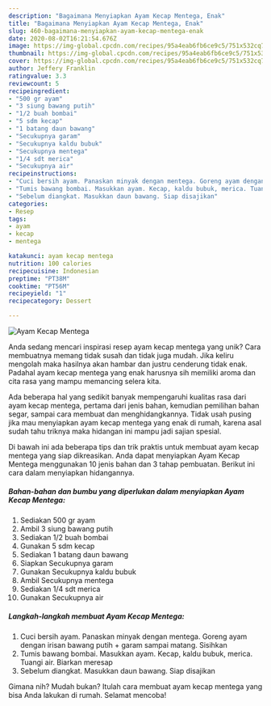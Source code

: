 ```yaml
---
description: "Bagaimana Menyiapkan Ayam Kecap Mentega, Enak"
title: "Bagaimana Menyiapkan Ayam Kecap Mentega, Enak"
slug: 460-bagaimana-menyiapkan-ayam-kecap-mentega-enak
date: 2020-08-02T16:21:54.676Z
image: https://img-global.cpcdn.com/recipes/95a4eab6fb6ce9c5/751x532cq70/ayam-kecap-mentega-foto-resep-utama.jpg
thumbnail: https://img-global.cpcdn.com/recipes/95a4eab6fb6ce9c5/751x532cq70/ayam-kecap-mentega-foto-resep-utama.jpg
cover: https://img-global.cpcdn.com/recipes/95a4eab6fb6ce9c5/751x532cq70/ayam-kecap-mentega-foto-resep-utama.jpg
author: Jeffery Franklin
ratingvalue: 3.3
reviewcount: 5
recipeingredient:
- "500 gr ayam"
- "3 siung bawang putih"
- "1/2 buah bombai"
- "5 sdm kecap"
- "1 batang daun bawang"
- "Secukupnya garam"
- "Secukupnya kaldu bubuk"
- "Secukupnya mentega"
- "1/4 sdt merica"
- "Secukupnya air"
recipeinstructions:
- "Cuci bersih ayam. Panaskan minyak dengan mentega. Goreng ayam dengan irisan bawang putih + garam sampai matang. Sisihkan"
- "Tumis bawang bombai. Masukkan ayam. Kecap, kaldu bubuk, merica. Tuangi air. Biarkan meresap"
- "Sebelum diangkat. Masukkan daun bawang. Siap disajikan"
categories:
- Resep
tags:
- ayam
- kecap
- mentega

katakunci: ayam kecap mentega 
nutrition: 100 calories
recipecuisine: Indonesian
preptime: "PT38M"
cooktime: "PT56M"
recipeyield: "1"
recipecategory: Dessert

---
```



![Ayam Kecap Mentega](https://img-global.cpcdn.com/recipes/95a4eab6fb6ce9c5/751x532cq70/ayam-kecap-mentega-foto-resep-utama.jpg)

Anda sedang mencari inspirasi resep ayam kecap mentega yang unik? Cara membuatnya memang tidak susah dan tidak juga mudah. Jika keliru mengolah maka hasilnya akan hambar dan justru cenderung tidak enak. Padahal ayam kecap mentega yang enak harusnya sih memiliki aroma dan cita rasa yang mampu memancing selera kita.

Ada beberapa hal yang sedikit banyak mempengaruhi kualitas rasa dari ayam kecap mentega, pertama dari jenis bahan, kemudian pemilihan bahan segar, sampai cara membuat dan menghidangkannya. Tidak usah pusing jika mau menyiapkan ayam kecap mentega yang enak di rumah, karena asal sudah tahu triknya maka hidangan ini mampu jadi sajian spesial.




Di bawah ini ada beberapa tips dan trik praktis untuk membuat ayam kecap mentega yang siap dikreasikan. Anda dapat menyiapkan Ayam Kecap Mentega menggunakan 10 jenis bahan dan 3 tahap pembuatan. Berikut ini cara dalam menyiapkan hidangannya.

<!--inarticleads1-->

##### Bahan-bahan dan bumbu yang diperlukan dalam menyiapkan Ayam Kecap Mentega:

1. Sediakan 500 gr ayam
1. Ambil 3 siung bawang putih
1. Sediakan 1/2 buah bombai
1. Gunakan 5 sdm kecap
1. Sediakan 1 batang daun bawang
1. Siapkan Secukupnya garam
1. Gunakan Secukupnya kaldu bubuk
1. Ambil Secukupnya mentega
1. Sediakan 1/4 sdt merica
1. Gunakan Secukupnya air




<!--inarticleads2-->

##### Langkah-langkah membuat Ayam Kecap Mentega:

1. Cuci bersih ayam. Panaskan minyak dengan mentega. Goreng ayam dengan irisan bawang putih + garam sampai matang. Sisihkan
1. Tumis bawang bombai. Masukkan ayam. Kecap, kaldu bubuk, merica. Tuangi air. Biarkan meresap
1. Sebelum diangkat. Masukkan daun bawang. Siap disajikan




Gimana nih? Mudah bukan? Itulah cara membuat ayam kecap mentega yang bisa Anda lakukan di rumah. Selamat mencoba!
